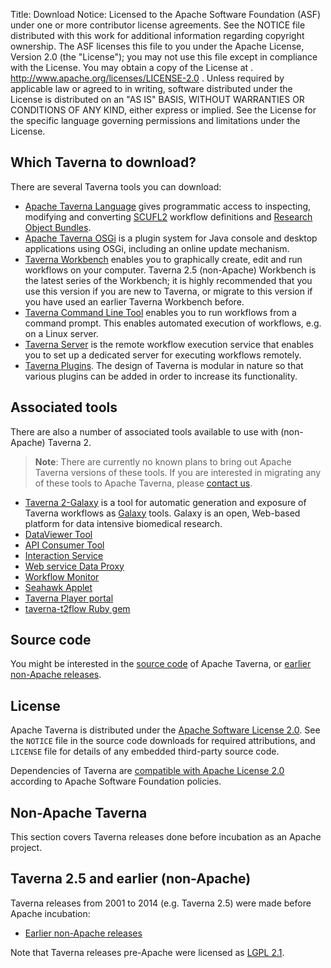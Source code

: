 Title:     Download
Notice:    Licensed to the Apache Software Foundation (ASF) under one
           or more contributor license agreements.  See the NOTICE file
           distributed with this work for additional information
           regarding copyright ownership.  The ASF licenses this file
           to you under the Apache License, Version 2.0 (the
           "License"); you may not use this file except in compliance
           with the License.  You may obtain a copy of the License at
           .
             http://www.apache.org/licenses/LICENSE-2.0
           .
           Unless required by applicable law or agreed to in writing,
           software distributed under the License is distributed on an
           "AS IS" BASIS, WITHOUT WARRANTIES OR CONDITIONS OF ANY
           KIND, either express or implied.  See the License for the
           specific language governing permissions and limitations
           under the License.

## Which Taverna to download?
There are several Taverna tools you can download:

 - [Apache Taverna Language](/download/language) gives programmatic access to
     inspecting, modifying and converting
     [SCUFL2](/documentation/scufl2/) workflow definitions and
     [Research Object Bundles](https://w3id.org/bundle).
 - [Apache Taverna OSGi](/download/osgi) is a plugin system for Java console and
     desktop applications using OSGi, including an online update mechanism.
 - [Taverna Workbench](/download/workbench) enables you to graphically create, edit and
     run workflows on your computer.
     Taverna 2.5 (non-Apache) Workbench is the latest series of the Workbench;
     it is highly recommended that you use this version if you are new to Taverna,
     or migrate to this version if you have used an earlier Taverna Workbench before.
 - [Taverna Command Line Tool](/download/command-line-tool) enables you to run
     workflows from a command prompt.
     This enables automated execution of workflows, e.g. on a Linux server.
 - [Taverna Server](/download/server) is the remote workflow execution service that enables you
      to set up a dedicated server for executing workflows remotely.
 - [Taverna Plugins](/documentation/plugins). The design of Taverna is modular in nature so that
      various plugins can be added in order to increase its functionality.

## Associated tools
There are also a number of associated tools available to use with (non-Apache) Taverna 2.

> **Note**: There are currently no known plans to bring out Apache Taverna
> versions of these tools. If you are interested in migrating any of these tools
> to Apache Taverna, please [contact us](/community).

 - [Taverna 2-Galaxy](http://www.taverna.org.uk/download/taverna-galaxy/) is a tool for automatic generation and exposure of
   Taverna workflows as [Galaxy](http://galaxy.psu.edu/) tools.
   Galaxy is an open, Web-based platform for data intensive biomedical research.
 - [DataViewer Tool](http://www.taverna.org.uk/download/associated-tools/dataviewer-tool/)
 - [API Consumer Tool](http://www.taverna.org.uk/download/associated-tools/api-consumer-tool)
 - [Interaction Service](http://dev.mygrid.org.uk/wiki/display/taverna/Interaction+service)
 - [Web service Data Proxy](http://www.taverna.org.uk/download/associated-tools/webservice-data-proxy)
 - [Workflow Monitor](http://www.taverna.org.uk/download/associated-tools/workflow-monitor)
 - [Seahawk Applet](http://www.taverna.org.uk/download/associated-tools/seahawk-applet/)
 - [Taverna Player portal](https://github.com/myGrid/taverna-player-portal)
 - [taverna-t2flow Ruby gem](https://rubygems.org/gems/taverna-t2flow/)

## Source code

You might be interested in the [source code](/download/code) of Apache Taverna, or
[earlier non-Apache releases](pre-apache).

## License

Apache Taverna is distributed under the [Apache Software License 2.0](http://www.apache.org/licenses/LICENSE-2.0).
See the `NOTICE` file in the source code downloads for required attributions,
and `LICENSE` file for details of any embedded third-party source code.

Dependencies of Taverna are
[compatible with Apache License 2.0](http://www.apache.org/legal/resolved.html)
according to Apache Software Foundation policies.


## Non-Apache Taverna

This section covers Taverna releases done before incubation as an Apache project.

## Taverna 2.5 and earlier (non-Apache)

Taverna releases from 2001 to 2014 (e.g. Taverna 2.5) were made before Apache incubation:

 - [Earlier non-Apache releases](/download/pre-apache)

Note that Taverna releases pre-Apache were licensed as [LGPL 2.1](http://www.gnu.org/licenses/old-licenses/lgpl-2.1.en.html).
